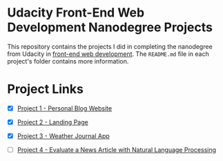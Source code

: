 # Udacity Front-End Web Development Nanodegree Projects
This repository contains the projects I did in completing the nanodegree from Udacity in [front-end web development](https://www.udacity.com/course/front-end-web-developer-nanodegree--nd0011). The `README.md` file in each project's folder contains more information.


# Project Links
- [x] [Project 1 - Personal Blog Website](Project%201%20-%20Personal%20Blog%20Website)
- [x] [Project 2 - Landing Page](Project%202%20-%20Landing%20Page)
- [x] [Project 3 - Weather Journal App](Project%203%20-%20Weather%20Journal%20App)
- [ ] [Project 4 - Evaluate a News Article with Natural Language Processing](Project%204%20-%20Evaluate%20a%20News%20Article%20with%20Natural%20Language%20Processing)





